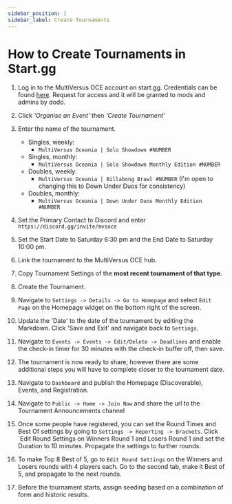 ```yaml
---
sidebar_position: 1
sidebar_label: Create Tournaments
---
```


# How to Create Tournaments in Start.gg
1. Log in to the MultiVersus OCE account on start.gg.
Credentials can be found [here](https://docs.google.com/spreadsheets/d/17LAuOAcJZ67t2xDmeDYliDfIHPRIFhaxKWaKnK2LnXk/edit?usp=drive_link). 
Request for access and it will be granted to mods and admins by dodo.

2. Click *'Organise an Event'* then *'Create Tournament'*
3. Enter the name of the tournament. 
   - Singles, weekly:
     - `MultiVersus Oceania | Solo Showdown #NUMBER`
   - Singles, monthly:
     - `MultiVersus Oceania | Solo Showdown Monthly Edition #NUMBER`
   - Doubles, weekly:
     - `MultiVersus Oceania | Billabong Brawl #NUMBER` (I'm open to changing this to Down Under Duos for consistency)
   - Doubles, monthly:
     - `MultiVersus Oceania | Down Under Duos Monthly Edition #NUMBER`
4. Set the Primary Contact to Discord and enter `https://discord.gg/invite/mvsoce`
5. Set the Start Date to Saturday 6:30 pm and the End Date to Saturday 10:00 pm.
6. Link the tournament to the MultiVersus OCE hub.
7. Copy Tournament Settings of the **most recent tournament of that type**.
8. Create the Tournament.
9. Navigate to `Settings -> Details -> Go to Homepage` and select `Edit Page` on the Homepage widget on the bottom right of the screen.
10. Update the 'Date' to the date of the tournament by editing the Markdown. Click 'Save and Exit' and navigate back to `Settings`.
11. Navigate to `Events -> Events -> Edit/Delete -> Deadlines` and enable the check-in timer for 30 minutes with the check-in buffer off, then save.
12. The tournament is now ready to share; however there are some additional steps you will have to complete closer to the tournament date.
13. Navigate to `Dashboard` and publish the Homepage (Discoverable), Events, and Registration.
14. Navigate to `Public -> Home -> Join Now` and share the url to the Tournament Announcements channel
15. Once some people have registered, you can set the Round Times and Best Of settings by going to `Settings -> Reporting -> Brackets`. Click `Edit 
Round Settings on Winners Round 1 and Losers Round 1 and set the Duration to 10 minutes. Propagate the settings to further rounds.
16. To make Top 8 Best of 5, go to `Edit Round Settings` on the Winners and Losers rounds with 4 players each. Go to the second tab, make it Best of 5,
and propagate to the next rounds.
17. Before the tournament starts, assign seeding based on a combination of form and historic results.




